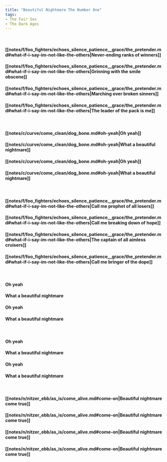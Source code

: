 ```yaml
---
title: "Beautiful Nightmare The Number One"
tags:
- The Fair Sex
- The Dark Ages
---
```

&nbsp;
#### [[notes/f/foo_fighters/echoes_silence_patience__grace/the_pretender.md#what-if-i-say-im-not-like-the-others|Never-ending ranks of winners]]
#### [[notes/f/foo_fighters/echoes_silence_patience__grace/the_pretender.md#what-if-i-say-im-not-like-the-others|Grinning with the smile obscene]]
#### [[notes/f/foo_fighters/echoes_silence_patience__grace/the_pretender.md#what-if-i-say-im-not-like-the-others|Marching over broken sinners]]
#### [[notes/f/foo_fighters/echoes_silence_patience__grace/the_pretender.md#what-if-i-say-im-not-like-the-others|The leader of the pack is me]]
&nbsp;
#### [[notes/c/curve/come_clean/dog_bone.md#oh-yeah|Oh yeah]]
#### [[notes/c/curve/come_clean/dog_bone.md#oh-yeah|What a beautiful nightmare]]
#### [[notes/c/curve/come_clean/dog_bone.md#oh-yeah|Oh yeah]]
#### [[notes/c/curve/come_clean/dog_bone.md#oh-yeah|What a beautiful nightmare]]
&nbsp;
#### [[notes/f/foo_fighters/echoes_silence_patience__grace/the_pretender.md#what-if-i-say-im-not-like-the-others|Call me prophet of all losers]]
#### [[notes/f/foo_fighters/echoes_silence_patience__grace/the_pretender.md#what-if-i-say-im-not-like-the-others|Call me breaking down of hope]]
#### [[notes/f/foo_fighters/echoes_silence_patience__grace/the_pretender.md#what-if-i-say-im-not-like-the-others|The captain of all aimless cruisers]]
#### [[notes/f/foo_fighters/echoes_silence_patience__grace/the_pretender.md#what-if-i-say-im-not-like-the-others|Call me bringer of the dope]]
&nbsp;
#### Oh yeah
#### What a beautiful nightmare
#### Oh yeah
#### What a beautiful nightmare
&nbsp;
#### Oh yeah
#### What a beautiful nightmare
#### Oh yeah
#### What a beautiful nightmare
&nbsp;
#### [[notes/n/nitzer_ebb/as_is/come_alive.md#come-on|Beautiful nightmare come true]]
#### [[notes/n/nitzer_ebb/as_is/come_alive.md#come-on|Beautiful nightmare come true]]
#### [[notes/n/nitzer_ebb/as_is/come_alive.md#come-on|Beautiful nightmare come true]]
#### [[notes/n/nitzer_ebb/as_is/come_alive.md#come-on|Beautiful nightmare come true]]
